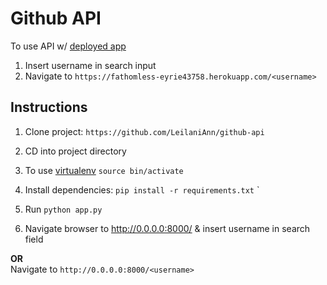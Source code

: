 **Github API**
==========

To use API w/ [deployed app](https://fathomless-eyrie-43758.herokuapp.com)

 1. Insert username in search input
 2. Navigate to 
	 `https://fathomless-eyrie43758.herokuapp.com/<username>`

**Instructions**
------------
1.	Clone project:
	`https://github.com/LeilaniAnn/github-api`

2.	CD into project directory

3.	To use [virtualenv](http://www.virtualenv.org/en/latest/) 
				`source bin/activate`

4. Install dependencies: 
		`pip install -r requirements.txt`
`

5.	Run `python app.py`

6.	Navigate browser to http://0.0.0.0:8000/ & insert username in search field
	

**OR** 	
Navigate to
   `http://0.0.0.0:8000/<username>`

